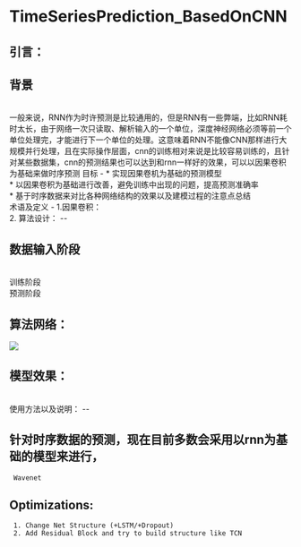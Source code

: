 # TimeSeriesPrediction_BasedOnCNN
引言：
--
背景
-
<br>
一般来说，RNN作为时许预测是比较通用的，但是RNN有一些弊端，比如RNN耗时太长，由于网络一次只读取、解析输入的一个单位，深度神经网络必须等前一个单位处理完，才能进行下一个单位的处理。这意味着RNN不能像CNN那样进行大规模并行处理，且在实际操作层面，cnn的训练相对来说是比较容易训练的，且针对某些数据集，cnn的预测结果也可以达到和rnn一样好的效果，可以以因果卷积为基础来做时序预测
目标
-
* 实现因果卷机为基础的预测模型<br>
* 以因果卷积为基础进行改善，避免训练中出现的问题，提高预测准确率<br>
* 基于时序数据来对比各种网络结构的效果以及建模过程的注意点总结
<br>
术语及定义
-
1.因果卷积：<br>
2.
算法设计：
--
<br>


数据输入阶段
-
<br>
训练阶段<br>
预测阶段
<br>

算法网络：
--
![](https://github.com/ZhouYuxuanYX/Wavenet-in-Keras-for-Kaggle-Competition-Web-Traffic-Time-Series-Forecasting/blob/master/figures/wavenet.gif)

模型效果：
--
<br>
使用方法以及说明：
--


针对时序数据的预测，现在目前多数会采用以rnn为基础的模型来进行，
--
     Wavenet
Optimizations:
--
     1. Change Net Structure (+LSTM/+Dropout) 
     2. Add Residual Block and try to build structure like TCN
